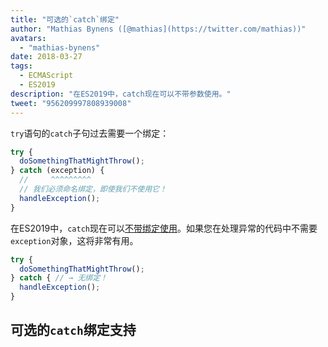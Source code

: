 ```yaml
---
title: "可选的`catch`绑定"
author: "Mathias Bynens ([@mathias](https://twitter.com/mathias))"
avatars:
  - "mathias-bynens"
date: 2018-03-27
tags:
  - ECMAScript
  - ES2019
description: "在ES2019中，catch现在可以不带参数使用。"
tweet: "956209997808939008"
---
```

`try`语句的`catch`子句过去需要一个绑定：

```js
try {
  doSomethingThatMightThrow();
} catch (exception) {
  //     ^^^^^^^^^
  // 我们必须命名绑定，即使我们不使用它！
  handleException();
}
```

在ES2019中，`catch`现在可以[不带绑定使用](https://tc39.es/proposal-optional-catch-binding/)。如果您在处理异常的代码中不需要`exception`对象，这将非常有用。

```js
try {
  doSomethingThatMightThrow();
} catch { // → 无绑定！
  handleException();
}
```

## 可选的`catch`绑定支持

<feature-support chrome="66 /blog/v8-release-66#optional-catch-binding"
                 firefox="58 https://bugzilla.mozilla.org/show_bug.cgi?id=1380881"
                 safari="yes https://trac.webkit.org/changeset/220068/webkit"
                 nodejs="10 https://github.com/nodejs/node/blob/master/doc/changelogs/CHANGELOG_V10.md#2018-04-24-version-1000-current-jasnell"
                 babel="yes"></feature-support>

<!--truncate-->